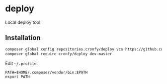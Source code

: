 # deploy
Local deploy tool

Installation
------------

```sh
composer global config repositories.cronfy/deploy vcs https://github.com/cronfy/deploy
composer global require cronfy/deploy dev-master
```

Edit `~/.profile`:

```
PATH=$HOME/.composer/vendor/bin:$PATH
export PATH
```
